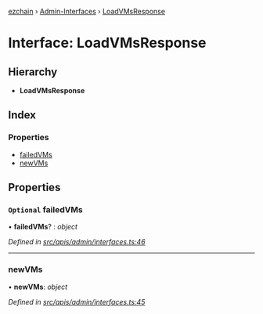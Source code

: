 [ezchain](../README.md) › [Admin-Interfaces](../modules/admin_interfaces.md) › [LoadVMsResponse](admin_interfaces.loadvmsresponse.md)

# Interface: LoadVMsResponse

## Hierarchy

* **LoadVMsResponse**

## Index

### Properties

* [failedVMs](admin_interfaces.loadvmsresponse.md#optional-failedvms)
* [newVMs](admin_interfaces.loadvmsresponse.md#newvms)

## Properties

### `Optional` failedVMs

• **failedVMs**? : *object*

*Defined in [src/apis/admin/interfaces.ts:46](https://github.com/EZChain-core/ezchainjs/blob/5511161/src/apis/admin/interfaces.ts#L46)*

___

###  newVMs

• **newVMs**: *object*

*Defined in [src/apis/admin/interfaces.ts:45](https://github.com/EZChain-core/ezchainjs/blob/5511161/src/apis/admin/interfaces.ts#L45)*

